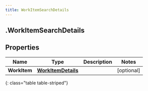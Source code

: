 ```yaml
---
title: WorkItemSearchDetails
---
```

## .WorkItemSearchDetails

## Properties

|Name | Type | Description | Notes|
|------------ | ------------- | ------------- | -------------|
| **WorkItem** | [**WorkItemDetails**](WorkItemDetails.html) |  | [optional] |
{: class="table table-striped"}


